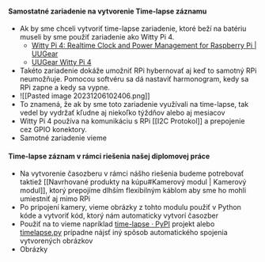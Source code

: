 #### Samostatné zariadenie na vytvorenie Time-lapse záznamu
- Ak by sme chceli vytvoriť time-lapse zariadenie, ktoré beží na batériu museli by sme použiť zariadenie ako Witty Pi 4.
	- [Witty Pi 4: Realtime Clock and Power Management for Raspberry Pi | UUGear](https://www.uugear.com/product/witty-pi-4/)
	- [UUGear Witty Pi 4](https://rpishop.cz/sprava-napajeni-a-ups/5609-uugear-witty-pi-4.html?SubmitCurrency=1&id_currency=2)
- Takéto zariadenie dokáže umožniť RPi hybernovať aj keď to samotný RPi neumožňuje. Pomocou softvéru sa dá nastaviť harmonogram, kedy sa RPi zapne a kedy sa vypne.
- ![[Pasted image 20231206102406.png]]
- To znamená, že ak by sme toto zariadenie využívali na time-lapse, tak vedel by vydržať kľudne aj niekoľko týždňov alebo aj mesiacov
- Witty Pi 4 používa na komunikáciu s RPi [[I2C Protokol]] a prepojenie cez GPIO konektory.
- Samotné zariadenie vieme 

#### Time-lapse záznam v rámci riešenia našej diplomovej práce
- Na vytvorenie časozberu v rámci nášho riešenia budeme potrebovať taktiež [[Navrhované produkty na kúpu#Kamerový modul | Kamerový modul]], ktorý prepojíme dlhším flexibilným káblom aby sme ho mohli umiestniť aj mimo RPi
- Po pripojení kamery, vieme obrázky z tohto modulu použiť v Python kóde a vytvoriť kód, ktorý nám automaticky vytvorí časozber
- Použiť na to vieme napríklad [time-lapse · PyPI](https://pypi.org/project/time-lapse/) projekt alebo [timelapse.py](https://sites.google.com/site/timelapsepy/home?authuser=0) prípadne nájsť iný spôsob automatického spojenia vytvorených obrázkov
- Obrázky 